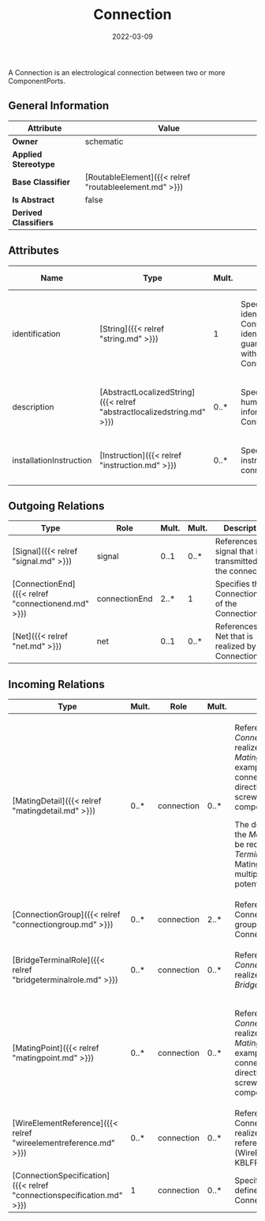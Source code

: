 ﻿---
title: Connection
toc: false
type: specs
date: "2022-03-09"
draft: false
specification: VEC
version: 2.0.0
documentType: "Recommendation"
elementType: Class
classes:
  - Connection
menu_name: vec-2.0.0
---
<p> A Connection is an electrological connection between two or more ComponentPorts.      </p>

## General Information

| Attribute               | Value |
|-------------------------|-------|
| **Owner**               | schematic |
| **Applied Stereotype**  |   |
| **Base Classifier**     | [RoutableElement]({{< relref "routableelement.md" >}})<br/>  |
| **Is Abstract**         | false |
| **Derived Classifiers** |   |

## Attributes
|  Name  |  Type  |  Mult.  |  Description  |  Owning Classifier  |
|--------|--------|---------|---------------|--------------|
|identification | [String]({{< relref "string.md" >}}) | 1 | <p> Specifies a unique identification of the Connection. The identification is guaranteed to be unique within the ConnectionSpecification.      </p> | [Connection]({{< relref "connection.md" >}}) |
|description | [AbstractLocalizedString]({{< relref "abstractlocalizedstring.md" >}}) | 0..* | <p> Specifies additional, human readable information about the Connection.      </p> | [Connection]({{< relref "connection.md" >}}) |
|installationInstruction | [Instruction]({{< relref "instruction.md" >}}) | 0..* | <p> Specifies installation instruction for the connection.      </p> | [Connection]({{< relref "connection.md" >}}) |

## Outgoing Relations
|    Type  |   Role   |   Mult.   |   Mult.   |   Description   |
|----------|----------|-----------|-----------|-----------------|
| [Signal]({{< relref "signal.md" >}}) | signal | 0..1 | 0..* | References the signal that is transmitted by the connection. |
| [ConnectionEnd]({{< relref "connectionend.md" >}}) | connectionEnd | 2..* | 1 | Specifies the ConnectionEnds of the Connection. |
| [Net]({{< relref "net.md" >}}) | net | 0..1 | 0..* | References the Net that is realized by the Connection. |
##  Incoming Relations
|    Type  |   Mult.  |   Role    |   Mult.   |   Description  |
|----------|----------|-----------|-----------|----------------|
| [MatingDetail]({{< relref "matingdetail.md" >}}) | 0..* | connection | 0..* | <p> References the <i>Connection</i> that is realized by this <i>MatingPointDetail</i><i>.</i> For example, when a connection is realized by directly plugging or screwing two E/E components together.      </p>      <p> The definition at level of the <i>MatingDetail </i>might be required if the <i>TerminalRole </i>of the MatingPoint carries multiple different potentials (e.g. Coax).      </p> |
| [ConnectionGroup]({{< relref "connectiongroup.md" >}}) | 0..* | connection | 2..* | References the Connections that are grouped by the ConnectionGroup. |
| [BridgeTerminalRole]({{< relref "bridgeterminalrole.md" >}}) | 0..* | connection | 0..* | <p> References the <i>Connection</i> that is realized by this <i>BridgeTerminalRole.</i>      </p> |
| [MatingPoint]({{< relref "matingpoint.md" >}}) | 0..* | connection | 0..* | <p> References the <i>Connection</i> that is realized by this <i>MatingPoint</i><i>.</i> For example, when a connection is realized by directly plugging or screwing two E/E components together.      </p> |
| [WireElementReference]({{< relref "wireelementreference.md" >}}) | 0..* | connection | 0..* | References the Connection that is realized by the referenced WireElement (WireElementReference). KBLFRM-341 |
| [ConnectionSpecification]({{< relref "connectionspecification.md" >}}) | 1 | connection | 0..* | Specifies the Connection defined by the ConnectionSpecification. |
